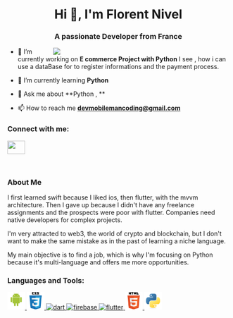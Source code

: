 <h1 align="center">Hi 👋, I'm Florent Nivel</h1>
<h3 align="center">A passionate Developer from France</h3>
<img align="right" width="400" src="https://plus.unsplash.com/premium_photo-1675793715030-0584c8ec4a13?q=80&w=2874&auto=format&fit=crop&ixlib=rb-4.0.3&ixid=M3wxMjA3fDB8MHxwaG90by1wYWdlfHx8fGVufDB8fHx8fA%3D%3D">

- 🔭 I’m currently working on **E commerce Project with Python**
I see , how i can use a dataBase for to register informations and the payment process.

- 🌱 I’m currently learning **Python**
- 💬 Ask me about **Python , **
- 📫 How to reach me **devmobilemancoding@gmail.com**
  
<h3 align="left">Connect with me:</h3>
<p align="left">
<a href="https://www.instagram.com/dev_coding_man/" target="blank"><img align="center" src="https://github.com/FrenchCodingMan/FrenchCodingMan" height="30" width="40" /></a>
</p>
<br>
<h3 align="left"> About Me </h3>
<p>I first learned swift because I liked ios, then flutter, with the mvvm architecture. Then I gave up because I didn't have any freelance assignments and the prospects were poor with flutter. Companies need native developers for complex projects. 

I'm very attracted to web3, the world of crypto and blockchain, but I don't want to make the same mistake as in the past of learning a niche language.

My main objective is to find a job, which is why I'm focusing on Python because it's multi-language and offers me more opportunities.</p>

<h3 align="left">Languages and Tools:</h3>
<p align="left">  <a href="https://developer.android.com" target="_blank" rel="noreferrer"> <img src="https://raw.githubusercontent.com/devicons/devicon/master/icons/android/android-original-wordmark.svg" alt="android" width="40" height="40"/> </a>  <a href="https://www.w3schools.com/css/" target="_blank" rel="noreferrer"> <img src="https://raw.githubusercontent.com/devicons/devicon/master/icons/css3/css3-original-wordmark.svg" alt="css3" width="40" height="40"/> </a> <a href="https://dart.dev" target="_blank" rel="noreferrer"> <img src="https://www.vectorlogo.zone/logos/dartlang/dartlang-icon.svg" alt="dart" width="40" height="40"/> </a>  <a href="https://firebase.google.com/" target="_blank" rel="noreferrer"> <img src="https://www.vectorlogo.zone/logos/firebase/firebase-icon.svg" alt="firebase" width="40" height="40"/> </a> <a href="https://flutter.dev" target="_blank" rel="noreferrer"> <img src="https://www.vectorlogo.zone/logos/flutterio/flutterio-icon.svg" alt="flutter" width="40" height="40"/> </a>  <a href="https://www.w3.org/html/" target="_blank" rel="noreferrer"> <img src="https://raw.githubusercontent.com/devicons/devicon/master/icons/html5/html5-original-wordmark.svg" alt="html5" width="40" height="40"/> </a> <a href="https://www.python.org" target="_blank" rel="noreferrer"> <img src="https://raw.githubusercontent.com/devicons/devicon/master/icons/python/python-original.svg" alt="python" width="40" height="40"/> </a></p>

